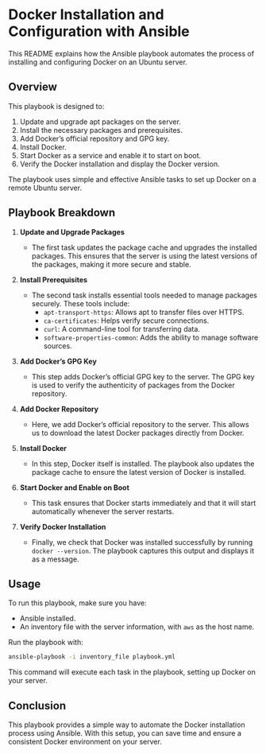 # Docker Installation and Configuration with Ansible

This README explains how the Ansible playbook automates the process of installing and configuring Docker on an Ubuntu server. 

## Overview

This playbook is designed to:
1. Update and upgrade apt packages on the server.
2. Install the necessary packages and prerequisites.
3. Add Docker’s official repository and GPG key.
4. Install Docker.
5. Start Docker as a service and enable it to start on boot.
6. Verify the Docker installation and display the Docker version.

The playbook uses simple and effective Ansible tasks to set up Docker on a remote Ubuntu server.

## Playbook Breakdown

1. **Update and Upgrade Packages**
   - The first task updates the package cache and upgrades the installed packages. This ensures that the server is using the latest versions of the packages, making it more secure and stable.

2. **Install Prerequisites**
   - The second task installs essential tools needed to manage packages securely. These tools include:
     - `apt-transport-https`: Allows apt to transfer files over HTTPS.
     - `ca-certificates`: Helps verify secure connections.
     - `curl`: A command-line tool for transferring data.
     - `software-properties-common`: Adds the ability to manage software sources.

3. **Add Docker’s GPG Key**
   - This step adds Docker’s official GPG key to the server. The GPG key is used to verify the authenticity of packages from the Docker repository.

4. **Add Docker Repository**
   - Here, we add Docker’s official repository to the server. This allows us to download the latest Docker packages directly from Docker.

5. **Install Docker**
   - In this step, Docker itself is installed. The playbook also updates the package cache to ensure the latest version of Docker is installed.

6. **Start Docker and Enable on Boot**
   - This task ensures that Docker starts immediately and that it will start automatically whenever the server restarts.

7. **Verify Docker Installation**
   - Finally, we check that Docker was installed successfully by running `docker --version`. The playbook captures this output and displays it as a message.

## Usage

To run this playbook, make sure you have:
- Ansible installed.
- An inventory file with the server information, with `aws` as the host name.

Run the playbook with:
```bash
ansible-playbook -i inventory_file playbook.yml
```

This command will execute each task in the playbook, setting up Docker on your server.

## Conclusion

This playbook provides a simple way to automate the Docker installation process using Ansible. With this setup, you can save time and ensure a consistent Docker environment on your server.
